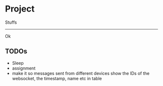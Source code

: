 # Project

Stuffs

---

Ok

## TODOs

- Sleep
- assignment 
- make it so messages sent from different devices show the IDs of the websocket, the timestamp, name etc in table